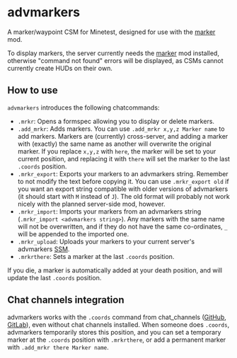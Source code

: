 # advmarkers

A marker/waypoint CSM for Minetest, designed for use with the [marker] mod.

To display markers, the server currently needs the [marker] mod installed,
otherwise "command not found" errors will be displayed, as CSMs cannot currently
create HUDs on their own.

## How to use

`advmarkers` introduces the following chatcommands:

 - `.mrkr`: Opens a formspec allowing you to display or delete markers.
 - `.add_mrkr`: Adds markers. You can use `.add_mrkr x,y,z Marker name` to add markers. Markers are (currently) cross-server, and adding a marker with (exactly) the same name as another will overwrite the original marker. If you replace `x,y,z` with `here`, the marker will be set to your current position, and replacing it with `there` will set the marker to the last `.coords` position.
 - `.mrkr_export`: Exports your markers to an advmarkers string. Remember to not modify the text before copying it. You can use `.mrkr_export old` if you want an export string compatible with older versions of advmarkers (it should start with `M` instead of `J`). The old format will probably not work nicely with the planned server-side mod, however.
 - `.mrkr_import`: Imports your markers from an advmarkers string (`.mrkr_import <advmarkers string>`). Any markers with the same name will not be overwritten, and if they do not have the same co-ordinates, `_` will be appended to the imported one.
 - `.mrkr_upload`: Uploads your markers to your current server's advmarkers
    [SSM].
 - `.mrkrthere`: Sets a marker at the last `.coords` position.

If you die, a marker is automatically added at your death position, and will
update the last `.coords` position.

## Chat channels integration

advmarkers works with the `.coords` command from chat_channels ([GitHub],
[GitLab]), even without chat channels installed. When someone does `.coords`,
advmarkers temporarily stores this position, and you can set a temporary marker
at the `.coords` position with `.mrkrthere`, or add a permanent marker with
`.add_mrkr there Marker name`.

[marker]: https://github.com/Billy-S/kingdoms_game/blob/master/mods/marker
[GitHub]: https://github.com/luk3yx/minetest-chat_channels
[GitLab]: https://gitlab.com/luk3yx/minetest-chat_channels
[SSM]:    https://gitlab.com/luk3yx/minetest-advmarkers-ssm
